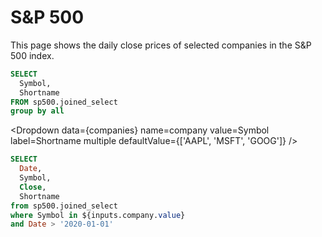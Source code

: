 # S&P 500

This page shows the daily close prices of selected companies in the S&P 500 index.

```sql companies
SELECT
  Symbol,
  Shortname
FROM sp500.joined_select
group by all
```

<Dropdown 
  data={companies} 
  name=company 
  value=Symbol
  label=Shortname
  multiple
  defaultValue={['AAPL', 'MSFT', 'GOOG']}
/>

```sql stocks
SELECT 
  Date,
  Symbol,
  Close,
  Shortname
from sp500.joined_select
where Symbol in ${inputs.company.value}
and Date > '2020-01-01'
```


<LineChart
  data={stocks}
  x=Date
  y=Close
  yFmt=usd
  series=Shortname
  yAxisTitle=Price
  title="S&P 500 Daily Close Prices"
/>